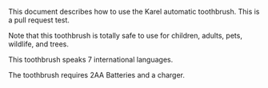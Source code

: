 This document describes how to use the Karel automatic toothbrush.
This is a pull request test.

Note that this toothbrush is totally safe to use for children, adults, pets, wildlife, and trees.

This toothbrush speaks 7 international languages.

The toothbrush requires 2AA Batteries and a charger.